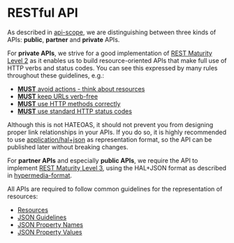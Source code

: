 # RESTful API

As described in [api-scope](api-scope.md), we are distinguishing between three kinds of APIs: **public**, 
**partner** and **private** APIs. 

For **private APIs**, we strive for a good implementation of 
[REST Maturity Level 2](http://martinfowler.com/articles/richardsonMaturityModel.html#level2) as it 
enables us to build resource-oriented APIs that make full use of HTTP verbs and status codes.
You can see this expressed by many rules throughout these guidelines, e.g.:

- [**MUST** avoid actions - think about resources](../topics/restful.md#must-avoid-actions-think-about-resources)
- [**MUST** keep URLs verb-free](../topics/restful.md#must-keep-urls-verb-free)
- [**MUST** use HTTP methods correctly](../topics/restful.md#must-use-http-methods-correctly)
- [**MUST** use standard HTTP status codes](../topics/restful.md#must-use-standard-http-status-codes)

Although this is not HATEOAS, it should not prevent you from designing proper link relationships in 
your APIs. If you do so, it is highly recommended to use 
[application/hal+json](https://tools.ietf.org/html/draft-kelly-json-hal-08) as representation format, 
so the API can be published later without breaking changes.

For **partner APIs** and especially **public APIs**, we require the API to implement 
[REST Maturity Level 3](http://martinfowler.com/articles/richardsonMaturityModel.html#level3), using 
the HAL+JSON format as described in [hypermedia-format](hypermedia-format.md). 

All APIs are required to follow common guidelines for the representation of resources:
- [Resources](../topics/restful.md#resources)
- [JSON Guidelines](../topics/restful.md#json-guidelines)
- [JSON Property Names](../topics/restful.md#json-property-names)
- [JSON Property Values](../topics/restful.md#json-property-values)
